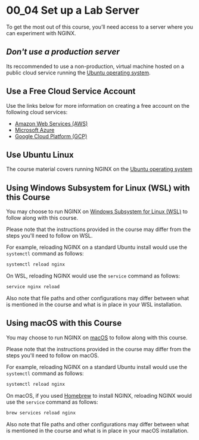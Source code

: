 # 00_04 Set up a Lab Server

To get the most out of this course, you’ll need access to a server where you can experiment with NGINX.

## _*Don't use a production server*_

Its reccommended to use a non-production, virtual machine hosted on a public cloud service running the [Ubuntu operating system](https://ubuntu.com/).

## Use a Free Cloud Service Account
Use the links below for more information on creating a free account on the following cloud services:

- [Amazon Web Services (AWS)](https://aws.amazon.com/free/)
- [Microsoft Azure](https://azure.microsoft.com/en-us/free/)
- [Google Cloud Platform (GCP)](https://cloud.google.com/free)

## Use Ubuntu Linux
The course material covers running NGINX on the [Ubuntu operating system](https://ubuntu.com/)

## Using Windows Subsystem for Linux (WSL) with this Course
You may choose to run NGINX on [Windows Subsystem for Linux (WSL)](https://learn.microsoft.com/en-us/windows/wsl/) to follow along with this course.

Please note that the instructions provided in the course may differ from the steps you'll need to follow on WSL.

For example, reloading NGINX on a standard Ubuntu install would use the `systemctl` command as follows:

```BASH
systemctl reload nginx
```

On WSL, reloading NGINX would use the `service` command as follows:

```BASH
service nginx reload
```

Also note that file paths and other configurations may differ between what is mentioned in the course and what is in place in your WSL installation.

## Using macOS with this Course
You may choose to run NGINX on [macOS](https://www.apple.com/macos) to follow along with this course.

Please note that the instructions provided in the course may differ from the steps you'll need to follow on macOS.

For example, reloading NGINX on a standard Ubuntu install would use the `systemctl` command as follows:

```BASH
systemctl reload nginx
```

On macOS, if you used [Homebrew](https://formulae.brew.sh/formula/nginx#default) to install NGINX, reloading NGINX would use the `service` command as follows:

```BASH
brew services reload nginx
```

Also note that file paths and other configurations may differ between what is mentioned in the course and what is in place in your macOS installation.

